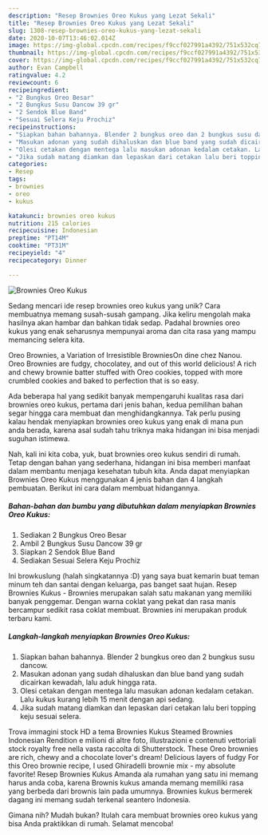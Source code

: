 ```yaml
---
description: "Resep Brownies Oreo Kukus yang Lezat Sekali"
title: "Resep Brownies Oreo Kukus yang Lezat Sekali"
slug: 1308-resep-brownies-oreo-kukus-yang-lezat-sekali
date: 2020-10-07T13:46:02.014Z
image: https://img-global.cpcdn.com/recipes/f9ccf027991a4392/751x532cq70/brownies-oreo-kukus-foto-resep-utama.jpg
thumbnail: https://img-global.cpcdn.com/recipes/f9ccf027991a4392/751x532cq70/brownies-oreo-kukus-foto-resep-utama.jpg
cover: https://img-global.cpcdn.com/recipes/f9ccf027991a4392/751x532cq70/brownies-oreo-kukus-foto-resep-utama.jpg
author: Evan Campbell
ratingvalue: 4.2
reviewcount: 6
recipeingredient:
- "2 Bungkus Oreo Besar"
- "2 Bungkus Susu Dancow 39 gr"
- "2 Sendok Blue Band"
- "Sesuai Selera Keju Prochiz"
recipeinstructions:
- "Siapkan bahan bahannya. Blender 2 bungkus oreo dan 2 bungkus susu dancow."
- "Masukan adonan yang sudah dihaluskan dan blue band yang sudah dicairkan kewadah, lalu aduk hingga rata."
- "Olesi cetakan dengan mentega lalu masukan adonan kedalam cetakan. Lalu kukus kurang lebih 15 menit dengan api sedang."
- "Jika sudah matang diamkan dan lepaskan dari cetakan lalu beri topping keju sesuai selera."
categories:
- Resep
tags:
- brownies
- oreo
- kukus

katakunci: brownies oreo kukus 
nutrition: 215 calories
recipecuisine: Indonesian
preptime: "PT14M"
cooktime: "PT31M"
recipeyield: "4"
recipecategory: Dinner

---
```



![Brownies Oreo Kukus](https://img-global.cpcdn.com/recipes/f9ccf027991a4392/751x532cq70/brownies-oreo-kukus-foto-resep-utama.jpg)

Sedang mencari ide resep brownies oreo kukus yang unik? Cara membuatnya memang susah-susah gampang. Jika keliru mengolah maka hasilnya akan hambar dan bahkan tidak sedap. Padahal brownies oreo kukus yang enak seharusnya mempunyai aroma dan cita rasa yang mampu memancing selera kita.

Oreo Brownies, a Variation of Irresistible BrowniesOn dine chez Nanou. Oreo Brownies are fudgy, chocolatey, and out of this world delicious! A rich and chewy brownie batter stuffed with Oreo cookies, topped with more crumbled cookies and baked to perfection that is so easy.

Ada beberapa hal yang sedikit banyak mempengaruhi kualitas rasa dari brownies oreo kukus, pertama dari jenis bahan, kedua pemilihan bahan segar hingga cara membuat dan menghidangkannya. Tak perlu pusing kalau hendak menyiapkan brownies oreo kukus yang enak di mana pun anda berada, karena asal sudah tahu triknya maka hidangan ini bisa menjadi suguhan istimewa.


Nah, kali ini kita coba, yuk, buat brownies oreo kukus sendiri di rumah. Tetap dengan bahan yang sederhana, hidangan ini bisa memberi manfaat dalam membantu menjaga kesehatan tubuh kita. Anda dapat menyiapkan Brownies Oreo Kukus menggunakan 4 jenis bahan dan 4 langkah pembuatan. Berikut ini cara dalam membuat hidangannya.

<!--inarticleads1-->

##### Bahan-bahan dan bumbu yang dibutuhkan dalam menyiapkan Brownies Oreo Kukus:

1. Sediakan 2 Bungkus Oreo Besar
1. Ambil 2 Bungkus Susu Dancow 39 gr
1. Siapkan 2 Sendok Blue Band
1. Sediakan Sesuai Selera Keju Prochiz


Ini browkuslung (halah singkatannya :D) yang saya buat kemarin buat teman minum teh dan santai dengan keluarga, pas banget saat hujan. Resep Brownies Kukus - Brownies merupakan salah satu makanan yang memiliki banyak penggemar. Dengan warna coklat yang pekat dan rasa manis bercampur sedikit rasa coklat membuat. Brownies ini merupakan produk terbaru kami. 

<!--inarticleads2-->

##### Langkah-langkah menyiapkan Brownies Oreo Kukus:

1. Siapkan bahan bahannya. Blender 2 bungkus oreo dan 2 bungkus susu dancow.
1. Masukan adonan yang sudah dihaluskan dan blue band yang sudah dicairkan kewadah, lalu aduk hingga rata.
1. Olesi cetakan dengan mentega lalu masukan adonan kedalam cetakan. Lalu kukus kurang lebih 15 menit dengan api sedang.
1. Jika sudah matang diamkan dan lepaskan dari cetakan lalu beri topping keju sesuai selera.


Trova immagini stock HD a tema Brownies Kukus Steamed Brownies Indonesian Rendition e milioni di altre foto, illustrazioni e contenuti vettoriali stock royalty free nella vasta raccolta di Shutterstock. These Oreo brownies are rich, chewy and a chocolate lover&#39;s dream! Delicious layers of fudgy For this Oreo brownie recipe, I used Ghiradelli brownie mix - my absolute favorite! Resep Brownies Kukus Amanda ala rumahan yang satu ini memang harus anda coba, karena Brownis kukus amanda memang memiliki rasa yang berbeda dari brownis lain pada umumnya. Brownies kukus bermerek dagang ini memang sudah terkenal seantero Indonesia. 

Gimana nih? Mudah bukan? Itulah cara membuat brownies oreo kukus yang bisa Anda praktikkan di rumah. Selamat mencoba!

